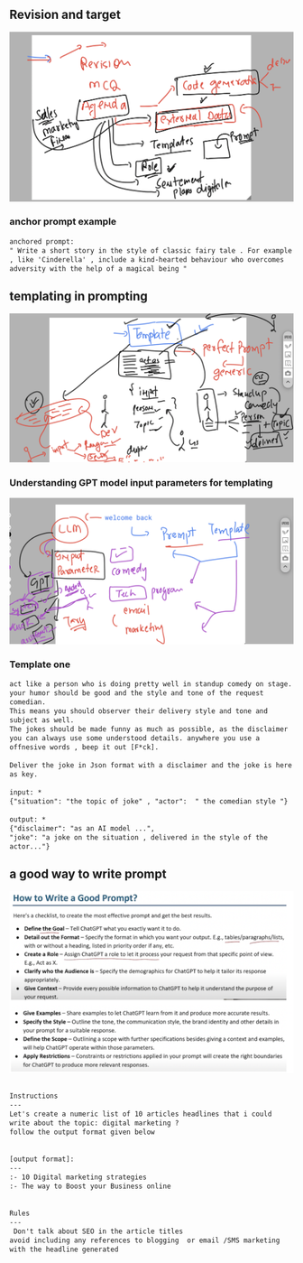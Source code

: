 ## Revision and target 

<img src="rev1.png">

### anchor prompt example 

```
anchored prompt: 
" Write a short story in the style of classic fairy tale . For example , like 'Cinderella' , include a kind-hearted behaviour who overcomes adversity with the help of a magical being "

```

## templating in prompting 

<img src="temp1.png">

### Understanding GPT model input parameters for templating 

<img src="temp22.png">

### Template one 

```
act like a person who is doing pretty well in standup comedy on stage. your humor should be good and the style and tone of the request comedian.
This means you should observer their delivery style and tone and subject as well.
The jokes should be made funny as much as possible, as the disclaimer you can always use some understood details. anywhere you use a offnesive words , beep it out [F*ck].

Deliver the joke in Json format with a disclaimer and the joke is here as key.

input: *  
{"situation": "the topic of joke" , "actor":  " the comedian style "}

output: * 
{"disclaimer": "as an AI model ...", 
"joke": "a joke on the situation , delivered in the style of the actor..."}
```

## a good way to write prompt 

<img src="promptg.png">

##

```
Instructions
---
Let's create a numeric list of 10 articles headlines that i could write about the topic: digital marketing ?
follow the output format given below


[output format]:
---
:- 10 Digital marketing strategies
:- The way to Boost your Business online


Rules
---
 Don't talk about SEO in the article titles 
avoid including any references to blogging  or email /SMS marketing with the headline generated
```